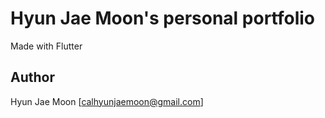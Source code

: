 # Hyun Jae Moon's personal portfolio

Made with Flutter

## Author

Hyun Jae Moon [calhyunjaemoon@gmail.com]
